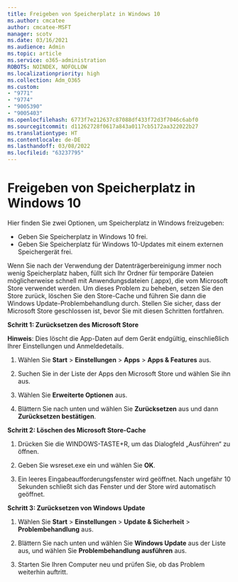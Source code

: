 ```yaml
---
title: Freigeben von Speicherplatz in Windows 10
ms.author: cmcatee
author: cmcatee-MSFT
manager: scotv
ms.date: 03/16/2021
ms.audience: Admin
ms.topic: article
ms.service: o365-administration
ROBOTS: NOINDEX, NOFOLLOW
ms.localizationpriority: high
ms.collection: Adm_O365
ms.custom:
- "9771"
- "9774"
- "9005390"
- "9005403"
ms.openlocfilehash: 6773f7e212637c87088df433f72d3f7046c6abf0
ms.sourcegitcommit: d11262728f0617a843a0117cb5172aa322022b27
ms.translationtype: HT
ms.contentlocale: de-DE
ms.lasthandoff: 03/08/2022
ms.locfileid: "63237795"
---
```

# <a name="free-up-drive-space-in-windows-10"></a>Freigeben von Speicherplatz in Windows 10

Hier finden Sie zwei Optionen, um Speicherplatz in Windows freizugeben:

- Geben Sie Speicherplatz in Windows 10 frei.
- Geben Sie Speicherplatz für Windows 10-Updates mit einem externen Speichergerät frei.

Wenn Sie nach der Verwendung der Datenträgerbereinigung immer noch wenig Speicherplatz haben, füllt sich Ihr Ordner für temporäre Dateien möglicherweise schnell mit Anwendungsdateien (.appx), die vom Microsoft Store verwendet werden. Um dieses Problem zu beheben, setzen Sie den Store zurück, löschen Sie den Store-Cache und führen Sie dann die Windows Update-Problembehandlung durch. Stellen Sie sicher, dass der Microsoft Store geschlossen ist, bevor Sie mit diesen Schritten fortfahren.

**Schritt 1: Zurücksetzen des Microsoft Store**

**Hinweis**: Dies löscht die App-Daten auf dem Gerät endgültig, einschließlich Ihrer Einstellungen und Anmeldedetails.

1. Wählen Sie **Start** > **Einstellungen** > **Apps** > **Apps & Features** aus.

1. Suchen Sie in der Liste der Apps den Microsoft Store und wählen Sie ihn aus.

1. Wählen Sie **Erweiterte Optionen** aus.

1. Blättern Sie nach unten und wählen Sie **Zurücksetzen** aus und dann **Zurücksetzen bestätigen**.

**Schritt 2: Löschen des Microsoft Store-Cache**

1. Drücken Sie die WINDOWS-TASTE+R, um das Dialogfeld „Ausführen“ zu öffnen.

1. Geben Sie wsreset.exe ein und wählen Sie **OK**.

1. Ein leeres Eingabeaufforderungsfenster wird geöffnet. Nach ungefähr 10 Sekunden schließt sich das Fenster und der Store wird automatisch geöffnet.

**Schritt 3: Zurücksetzen von Windows Update**

1. Wählen Sie **Start** > **Einstellungen** > **Update & Sicherheit** > **Problembehandlung** aus.

1. Blättern Sie nach unten und wählen Sie **Windows Update** aus der Liste aus, und wählen Sie **Problembehandlung ausführen** aus.

1. Starten Sie Ihren Computer neu und prüfen Sie, ob das Problem weiterhin auftritt.

